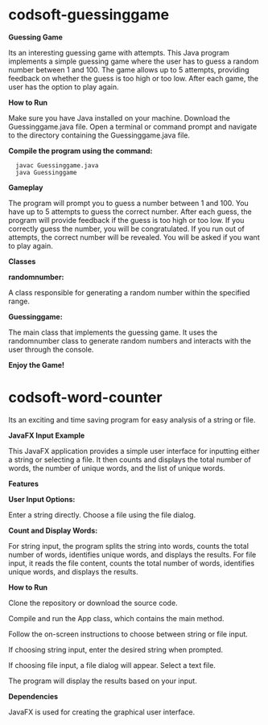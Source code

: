 # codsoft-guessinggame

**Guessing Game**

Its an interesting guessing game with attempts.
This Java program implements a simple guessing game where the user has to guess a random number between 1 and 100. 
The game allows up to 5 attempts, providing feedback on whether the guess is too high or too low. 
After each game, the user has the option to play again.

**How to Run**

Make sure you have Java installed on your machine.
Download the Guessinggame.java file.
Open a terminal or command prompt and navigate to the directory containing the Guessinggame.java file.

**Compile the program using the command:**

      javac Guessinggame.java
      java Guessinggame
      
**Gameplay**

The program will prompt you to guess a number between 1 and 100.
You have up to 5 attempts to guess the correct number.
After each guess, the program will provide feedback if the guess is too high or too low.
If you correctly guess the number, you will be congratulated.
If you run out of attempts, the correct number will be revealed.
You will be asked if you want to play again.

**Classes**

**randomnumber:**

A class responsible for generating a random number within the specified range.

**Guessinggame:** 

The main class that implements the guessing game.
It uses the randomnumber class to generate random numbers and interacts with the user through the console.

**Enjoy the Game!**
# codsoft-word-counter

Its an exciting and time saving program for easy analysis of a string or file.

**JavaFX Input Example**

This JavaFX application provides a simple user interface for inputting either a string or selecting a file. It then counts and displays the total number of words, the number of unique words, and the list of unique words.

**Features**

**User Input Options:**

Enter a string directly.
Choose a file using the file dialog.

**Count and Display Words:**

For string input, the program splits the string into words, counts the total number of words, identifies unique words, and displays the results.
For file input, it reads the file content, counts the total number of words, identifies unique words, and displays the results.

**How to Run**

Clone the repository or download the source code.

Compile and run the App class, which contains the main method.

Follow the on-screen instructions to choose between string or file input.

If choosing string input, enter the desired string when prompted.

If choosing file input, a file dialog will appear. Select a text file.

The program will display the results based on your input.

**Dependencies**

JavaFX is used for creating the graphical user interface.










